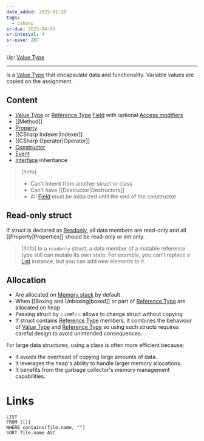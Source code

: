 ```yaml
---
date_added: 2025-01-20
tags:
  - csharp
sr-due: 2025-04-05
sr-interval: 4
sr-ease: 287
---
```

Up: [Value Type](Value%20Type.md)
___
 Is a [Value Type](Value%20Type.md) that encapsulate data and functionality. Variable values are copied on the assignment.

## Content

- [Value Type](Value%20Type.md) or [Reference Type](Reference%20Type.md) [Field](Field.md) with optional [Access modifiers](Access%20modifiers.md)
- [[Method]]
- [Property](Property.md)
- [[CSharp Indexer|Indexer]]
- [[CSharp Operator|Operator]]
- [Constructor](Constructor.md)
- [Event](Event)
- [Interface](Interface.md) inheritance

>[!Info]
> - Can't Inherit from another struct or class
> - Can't have [[Destructor|Destructors]]
> - All [Field](Field.md) must be initialized until the end of the constructor

## Read-only struct

If struct is declared as [Readonly](Readonly), all data members are read-only and all [[Property|Properties]] should be read-only or init only.

>[!Info]
>In a `readonly` struct, a data member of a mutable reference type still can mutate its own state. For example, you can't replace a [List](https://learn.microsoft.com/en-us/dotnet/api/system.collections.generic.list-1) instance, but you can add new elements to it.

## Allocation

- Are allocated on [Memory stack](Memory%20stack.md) by default
- When [[Boxing and Unboxing|boxed]] or part of [Reference Type](Reference%20Type.md) are allocated on heap
- Passing struct by ==ref== allows to change struct without copying
- If struct contains [Reference Type](Reference%20Type.md) members, it combines the behaviour of [Value Type](Value%20Type.md) and [Reference Type](Reference%20Type.md) so using such structs requires careful design to avoid unintended consequences.

  
For large data structures, using a class is often more efficient because:
- It avoids the overhead of copying large amounts of data.
- It leverages the heap's ability to handle larger memory allocations.
- It benefits from the garbage collector's memory management capabilities.
# Links

```dataview
LIST
FROM [[]]
WHERE contains(file.name, "")
SORT file.name ASC
```
